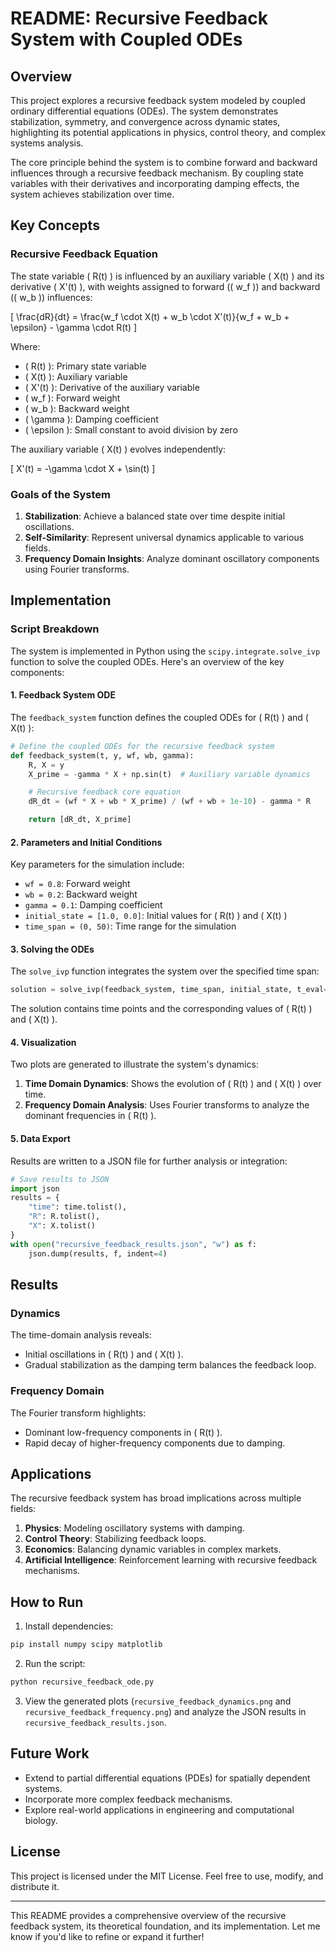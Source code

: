 # README: Recursive Feedback System with Coupled ODEs

## Overview
This project explores a recursive feedback system modeled by coupled ordinary differential equations (ODEs). The system demonstrates stabilization, symmetry, and convergence across dynamic states, highlighting its potential applications in physics, control theory, and complex systems analysis.

The core principle behind the system is to combine forward and backward influences through a recursive feedback mechanism. By coupling state variables with their derivatives and incorporating damping effects, the system achieves stabilization over time.

## Key Concepts

### Recursive Feedback Equation
The state variable \( R(t) \) is influenced by an auxiliary variable \( X(t) \) and its derivative \( X'(t) \), with weights assigned to forward (\( w_f \)) and backward (\( w_b \)) influences:

\[
\frac{dR}{dt} = \frac{w_f \cdot X(t) + w_b \cdot X'(t)}{w_f + w_b + \epsilon} - \gamma \cdot R(t)
\]

Where:
- \( R(t) \): Primary state variable
- \( X(t) \): Auxiliary variable
- \( X'(t) \): Derivative of the auxiliary variable
- \( w_f \): Forward weight
- \( w_b \): Backward weight
- \( \gamma \): Damping coefficient
- \( \epsilon \): Small constant to avoid division by zero

The auxiliary variable \( X(t) \) evolves independently:

\[
X'(t) = -\gamma \cdot X + \sin(t)
\]

### Goals of the System
1. **Stabilization**: Achieve a balanced state over time despite initial oscillations.
2. **Self-Similarity**: Represent universal dynamics applicable to various fields.
3. **Frequency Domain Insights**: Analyze dominant oscillatory components using Fourier transforms.

## Implementation

### Script Breakdown
The system is implemented in Python using the `scipy.integrate.solve_ivp` function to solve the coupled ODEs. Here's an overview of the key components:

#### 1. Feedback System ODE
The `feedback_system` function defines the coupled ODEs for \( R(t) \) and \( X(t) \):
```python
# Define the coupled ODEs for the recursive feedback system
def feedback_system(t, y, wf, wb, gamma):
    R, X = y
    X_prime = -gamma * X + np.sin(t)  # Auxiliary variable dynamics

    # Recursive feedback core equation
    dR_dt = (wf * X + wb * X_prime) / (wf + wb + 1e-10) - gamma * R

    return [dR_dt, X_prime]
```

#### 2. Parameters and Initial Conditions
Key parameters for the simulation include:
- `wf = 0.8`: Forward weight
- `wb = 0.2`: Backward weight
- `gamma = 0.1`: Damping coefficient
- `initial_state = [1.0, 0.0]`: Initial values for \( R(t) \) and \( X(t) \)
- `time_span = (0, 50)`: Time range for the simulation

#### 3. Solving the ODEs
The `solve_ivp` function integrates the system over the specified time span:
```python
solution = solve_ivp(feedback_system, time_span, initial_state, t_eval=time_eval, args=(wf, wb, gamma))
```
The solution contains time points and the corresponding values of \( R(t) \) and \( X(t) \).

#### 4. Visualization
Two plots are generated to illustrate the system's dynamics:

1. **Time Domain Dynamics**: Shows the evolution of \( R(t) \) and \( X(t) \) over time.
2. **Frequency Domain Analysis**: Uses Fourier transforms to analyze the dominant frequencies in \( R(t) \).

#### 5. Data Export
Results are written to a JSON file for further analysis or integration:
```python
# Save results to JSON
import json
results = {
    "time": time.tolist(),
    "R": R.tolist(),
    "X": X.tolist()
}
with open("recursive_feedback_results.json", "w") as f:
    json.dump(results, f, indent=4)
```

## Results

### Dynamics
The time-domain analysis reveals:
- Initial oscillations in \( R(t) \) and \( X(t) \).
- Gradual stabilization as the damping term balances the feedback loop.

### Frequency Domain
The Fourier transform highlights:
- Dominant low-frequency components in \( R(t) \).
- Rapid decay of higher-frequency components due to damping.

## Applications
The recursive feedback system has broad implications across multiple fields:
1. **Physics**: Modeling oscillatory systems with damping.
2. **Control Theory**: Stabilizing feedback loops.
3. **Economics**: Balancing dynamic variables in complex markets.
4. **Artificial Intelligence**: Reinforcement learning with recursive feedback mechanisms.

## How to Run
1. Install dependencies:
```bash
pip install numpy scipy matplotlib
```

2. Run the script:
```bash
python recursive_feedback_ode.py
```

3. View the generated plots (`recursive_feedback_dynamics.png` and `recursive_feedback_frequency.png`) and analyze the JSON results in `recursive_feedback_results.json`.

## Future Work
- Extend to partial differential equations (PDEs) for spatially dependent systems.
- Incorporate more complex feedback mechanisms.
- Explore real-world applications in engineering and computational biology.

## License
This project is licensed under the MIT License. Feel free to use, modify, and distribute it.

---

This README provides a comprehensive overview of the recursive feedback system, its theoretical foundation, and its implementation. Let me know if you'd like to refine or expand it further!


